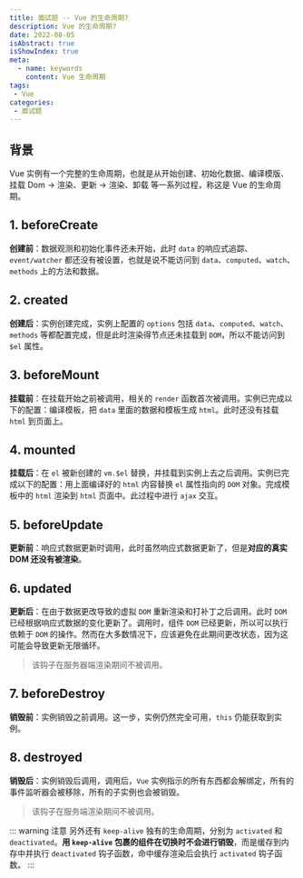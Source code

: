 ```yaml
---
title: 面试题 -- Vue 的生命周期?
description: Vue 的生命周期?
date: 2022-08-05
isAbstract: true
isShowIndex: true
meta:
  - name: keywords
    content: Vue 生命周期
tags:
 - Vue 
categories:
 - 面试题
---
```


## 背景

Vue 实例有⼀个完整的⽣命周期，也就是从开始创建、初始化数据、编译模版、挂载 Dom -> 渲染、更新 -> 渲染、卸载 等⼀系列过程，称这是 Vue 的⽣命周期。

<!-- more -->

## 1. beforeCreate

**创建前**：数据观测和初始化事件还未开始，此时 `data` 的响应式追踪、`event/watcher` 都还没有被设置，也就是说不能访问到 `data`、`computed`、`watch`、`methods` 上的方法和数据。

## 2. created

**创建后**：实例创建完成，实例上配置的 `options` 包括 `data`、`computed`、`watch`、`methods` 等都配置完成，但是此时渲染得节点还未挂载到 `DOM`，所以不能访问到 `$el` 属性。

## 3. beforeMount

**挂载前**：在挂载开始之前被调用，相关的 `render` 函数首次被调用。实例已完成以下的配置：编译模板，把 `data` 里面的数据和模板生成 `html`。此时还没有挂载 `html` 到页面上。

## 4. mounted

**挂载后**：在 `el` 被新创建的 `vm.$el` 替换，并挂载到实例上去之后调用。实例已完成以下的配置：用上面编译好的 `html` 内容替换 `el` 属性指向的 `DOM` 对象。完成模板中的 `html` 渲染到 `html` 页面中。此过程中进行 `ajax` 交互。

## 5. beforeUpdate

**更新前**：响应式数据更新时调用，此时虽然响应式数据更新了，但是**对应的真实 DOM 还没有被渲染**。

## 6. updated

**更新后**：在由于数据更改导致的虚拟 `DOM` 重新渲染和打补丁之后调用。此时 `DOM` 已经根据响应式数据的变化更新了。调用时，组件 `DOM` 已经更新，所以可以执行依赖于 `DOM` 的操作。然而在大多数情况下，应该避免在此期间更改状态，因为这可能会导致更新无限循环。
> 该钩子在服务器端渲染期间不被调用。

## 7. beforeDestroy

**销毁前**：实例销毁之前调用。这一步，实例仍然完全可用，`this` 仍能获取到实例。

## 8. destroyed

**销毁后**：实例销毁后调用，调用后，`Vue` 实例指示的所有东西都会解绑定，所有的事件监听器会被移除，所有的子实例也会被销毁。
> 该钩子在服务端渲染期间不被调用。

::: warning 注意
另外还有 `keep-alive` 独有的生命周期，分别为 `activated` 和 `deactivated`。**用 `keep-alive` 包裹的组件在切换时不会进行销毁**，而是缓存到内存中并执行 `deactivated` 钩子函数，命中缓存渲染后会执行 `activated` 钩子函数。
:::
